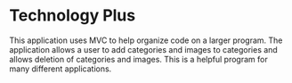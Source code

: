 # Technology Plus
This application uses MVC to help organize code on a larger program. The application allows a user to add categories and images to categories and allows deletion of categories and images. This is a helpful program for many different applications. 
